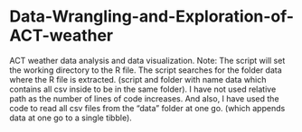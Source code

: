 # Data-Wrangling-and-Exploration-of-ACT-weather
ACT weather data analysis and data visualization.
Note: The script will set the working directory to the R file. The script searches for the 
folder data where the R file is extracted. (script and folder with name data which contains all csv inside to be in the 
same folder). 
I have not used relative path as the number of lines of code increases. And also, I have used the code to read all csv 
files from the “data” folder at one go. (which appends data at one go to a single tibble).
